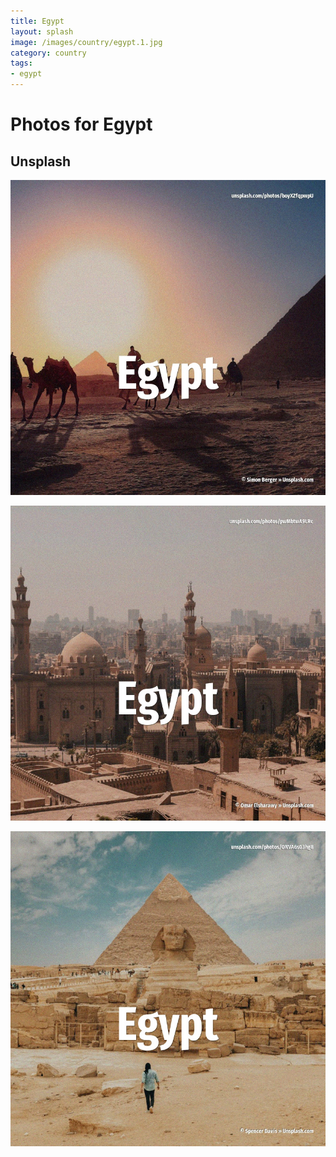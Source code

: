 ```yaml
---
title: Egypt
layout: splash
image: /images/country/egypt.1.jpg
category: country
tags:
- egypt
---
```

# Photos for Egypt

## Unsplash

![Egypt](/images/country/egypt.1.jpg)

![Egypt](/images/country/egypt.2.jpg)

![Egypt](/images/country/egypt.3.jpg)